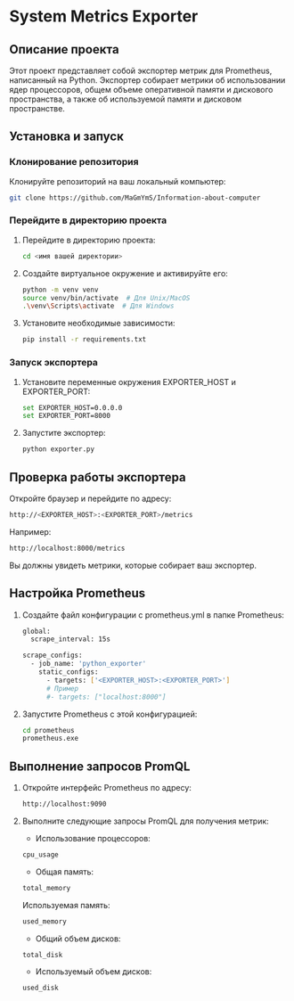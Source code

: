 # System Metrics Exporter

## Описание проекта

Этот проект представляет собой экспортер метрик для Prometheus, написанный на Python. Экспортер собирает метрики об использовании ядер процессоров, общем объеме оперативной памяти и дискового пространства, а также об используемой памяти и дисковом пространстве.

## Установка и запуск

### Клонирование репозитория
Клонируйте репозиторий на ваш локальный компьютер:
   ```sh
   git clone https://github.com/MaGmYmS/Information-about-computer
   ```

### Перейдите в директорию проекта

1. Перейдите в директорию проекта:
   ```sh
   cd <имя вашей директории>
   ```
   
2. Создайте виртуальное окружение и активируйте его:
    ```sh
    python -m venv venv
    source venv/bin/activate  # Для Unix/MacOS
    .\venv\Scripts\activate  # Для Windows
    ```
   
3. Установите необходимые зависимости:
    ```sh
    pip install -r requirements.txt
    ```

### Запуск экспортера
1. Установите переменные окружения EXPORTER_HOST и EXPORTER_PORT:
    ```sh
    set EXPORTER_HOST=0.0.0.0
    set EXPORTER_PORT=8000
    ```
   
2. Запустите экспортер:
    ```sh
    python exporter.py
    ```
   
## Проверка работы экспортера

Откройте браузер и перейдите по адресу:

```sh
http://<EXPORTER_HOST>:<EXPORTER_PORT>/metrics
```

Например:

```sh
http://localhost:8000/metrics
```
Вы должны увидеть метрики, которые собирает ваш экспортер.


## Настройка Prometheus

1. Создайте файл конфигурации c prometheus.yml в папке Prometheus:
    ```sh
    global:
      scrape_interval: 15s
    
    scrape_configs:
      - job_name: 'python_exporter'
        static_configs:
          - targets: ['<EXPORTER_HOST>:<EXPORTER_PORT>']
          # Пример
          #- targets: ["localhost:8000"] 
   ```

2. Запустите Prometheus с этой конфигурацией:
    ```sh
    cd prometheus
    prometheus.exe
    ```

## Выполнение запросов PromQL

1. Откройте интерфейс Prometheus по адресу:
    ```sh
    http://localhost:9090
    ```
2. Выполните следующие запросы PromQL для получения метрик:
   
   + Использование процессоров:
    ```sh
    cpu_usage
    ```
    
    + Общая память:
    ```sh
    total_memory
    ```
    
    Используемая память:
    ```sh
    used_memory
    ```
    
    + Общий объем дисков:
    ```sh
    total_disk
    ```
    
    + Используемый объем дисков:
    ```sh
    used_disk
    ```
